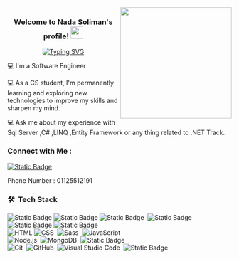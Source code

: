 
<img width="250" align="right" src="https://c.tenor.com/_DOBjnGspYAAAAAM/code-coding.gif">

<h3 align="center">
  Welcome to Nada Soliman's profile!
  <img src="https://media.giphy.com/media/hvRJCLFzcasrR4ia7z/giphy.gif" width="28">
</h3>

<!-- Typing SVG by DenverCoder1 - https://github.com/DenverCoder1/readme-typing-svg -->
<p align="center">
<a href="https://git.io/typing-svg"><img src="https://readme-typing-svg.demolab.com?font=Fira+Code&weight=600&size=25&pause=1000&color=F745B8&width=435&lines=.NET+Full-Stack+Web+Developer;Always+Learn+New+Things;Enjoy+with+Coding+" alt="Typing SVG" /></a></p> 

<p> &#128187 I'm a Software Engineer </p>
<p> &#128187 As a CS student, I'm permanently learning and exploring new technologies to improve my skills and sharpen my mind.
 </p>
<p> &#128187 Ask me about my experience with Sql Server ,C# ,LINQ ,Entity Framework or any thing related to .NET Track.</p>



### Connect with Me :

<a  href="https://www.linkedin.com/in/nada-soliman-6b45a9218/" target="_blank"  ><img alt="Static Badge" src="https://img.shields.io/badge/Nada%20Soliman-white?logo=linkedin&logoColor=white&labelColor=blue&color=blue">
</a>
<p>Phone Number : 01125512191</p>

### 🛠 &nbsp;Tech Stack
![Static Badge](https://img.shields.io/badge/Sql_Server-white?logo=microsoftsqlserver&logoColor=red&labelColor=black&color=black)
![Static Badge](https://img.shields.io/badge/C%23-white?logo=csharp&logoColor=purple&color=black)
![Static Badge](https://img.shields.io/badge/LINQ-white?color=black)&nbsp;
![Static Badge](https://img.shields.io/badge/Entity%20Framework-white?color=black)
![Static Badge](https://img.shields.io/badge/.NET-purple?logo=dotnet&logoColor=purple&color=black)
![Static Badge](https://img.shields.io/badge/Dapper_ORM-8A2BE2%20?color=black)
<br>
![HTML](https://img.shields.io/badge/-HTML-05122A?style=flat&logo=HTML5)
![CSS](https://img.shields.io/badge/-CSS-05122A?style=flat&logo=CSS3&logoColor=1572B6)&nbsp;
![Sass](https://img.shields.io/badge/-Sass-05122A?style=flat&logo=sass)&nbsp;
![JavaScript](https://img.shields.io/badge/-JavaScript-05122A?style=flat&logo=javascript)
<br>
![Node.js](https://img.shields.io/badge/-Node.js-05122A?style=flat&logo=node.js&logoColor=339933)&nbsp;
![MongoDB](https://img.shields.io/badge/-MongoDB-05122A?style=flat&logo=MongoDB)&nbsp;
![Static Badge](https://img.shields.io/badge/Express%20js-white?color=black)
<br>
![Git](https://img.shields.io/badge/-Git-05122A?style=flat&logo=git)&nbsp;
![GitHub](https://img.shields.io/badge/-GitHub-05122A?style=flat&logo=github)&nbsp;
![Visual Studio Code](https://img.shields.io/badge/-Visual%20Studio%20Code-05122A?style=flat&logo=visual-studio-code&logoColor=007ACC)&nbsp;
![Static Badge](https://img.shields.io/badge/visual_studio-white?logo=visualstudio&logoColor=purple&color=black)
<br>


<!-- ![Python](https://img.shields.io/badge/-Python%20-05122A?style=flat&logo=python)&nbsp;
 -->

